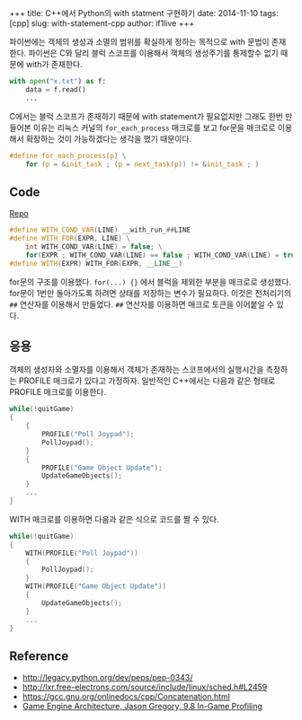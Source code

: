 +++
title: C++에서 Python의 with statment 구현하기
date: 2014-11-10
tags: [cpp]
slug: with-statement-cpp
author: if1live
+++

파이썬에는 객체의 생성과 소멸의 범위를 확실하게 정하는 목적으로 with
문법이 존재한다. 파이썬은 C와 달리 블럭 스코프를 이용해서 객체의
생성주기를 통제할수 없기 때문에 with가 존재한다.

```python
with open("x.txt") as f:
    data = f.read()
    ...
```

C에서는 블럭 스코프가 존재하기 때문에 with statement가 필요없지만 그래도
한번 만들어본 이유는 리눅스 커널의 `for_each_process` 매크로를 보고
for문을 매크로로 이용해서 확장하는 것이 가능하겠다는 생각을 했기
때문이다.

```c
#define for_each_process(p) \
    for (p = &init_task ; (p = next_task(p)) != &init_task ; )
```

## Code

[Repo]

```cpp
#define WITH_COND_VAR(LINE) __with_run_##LINE
#define WITH_FOR(EXPR, LINE) \
    int WITH_COND_VAR(LINE) = false; \
    for(EXPR ; WITH_COND_VAR(LINE) == false ; WITH_COND_VAR(LINE) = true)
#define WITH(EXPR) WITH_FOR(EXPR, __LINE__)
```

for문의 구조를 이용했다. `for(...) {}` 에서 블럭을 제외한 부분을
매크로로 생성했다. for문이 1번만 돌아가도록 하려면 상태를 저장하는
변수가 필요하다. 이것은 전처리기의 `##` 연산자를 이용해서 만들었다. `##`
연산자를 이용하면 매크로 토큰을 이어붙일 수 있다.

## 응용

객체의 생성자와 소멸자를 이용해서 객체가 존재하는 스코프에서의
실행시간을 측정하는 PROFILE 매크로가 있다고 가정하자. 일반적인 C++에서는
다음과 같은 형태로 PROFILE 매크로를 이용한다.

```cpp
while(!quitGame)
{
    {
        PROFILE("Poll Joypad");
        PollJoypad();
    }
    {
        PROFILE("Game Object Update");
        UpdateGameObjects();
    }
    ...
}
```

WITH 매크로를 이용하면 다음과 같은 식으로 코드를 짤 수 있다.

```cpp
while(!quitGame)
{
    WITH(PROFILE("Poll Joypad"))
    {
        PollJoypad();
    }
    WITH(PROFILE("Game Object Update"))
    {
        UpdateGameObjects();
    }
    ...
}
```

## Reference

* <http://legacy.python.org/dev/peps/pep-0343/>
* <http://lxr.free-electrons.com/source/include/linux/sched.h#L2459>
* <https://gcc.gnu.org/onlinedocs/cpp/Concatenation.html>
* [Game Engine Architecture, Jason Gregory, 9.8 In-Game Profiling](http://www.gameenginebook.com/)

[Repo]: https://gist.github.com/if1live/b0fcef916a744be25efe
